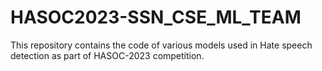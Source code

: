 # HASOC2023-SSN_CSE_ML_TEAM
This repository contains the code of various models used in Hate speech detection as part of HASOC-2023 competition.
